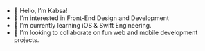 - 👋 Hello, I’m Kabsa!
- 👀 I’m interested in Front-End Design and Development 
- 🌱 I’m currently learning iOS & Swift Engineering. 
- 💞️ I’m looking to collaborate on fun web and mobile development projects.   



 
<!---
KabsaA/KabsaA is a ✨ special ✨ repository because its `README.md` (this file) appears on your GitHub profile.
You can click the Preview link to take a look at your changes.  
--->  
 
